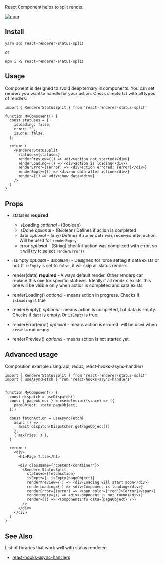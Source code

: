 
React Component helps to split render.

[![npm](https://img.shields.io/npm/v/react-renderer-status-split)](https://www.npmjs.com/package/react-renderer-status-split)

## Install

``yarn add react-renderer-status-split``

or

```npm i -S react-renderer-status-split```


## Usage

Component is designed to avoid deep ternary in components. 
You can set renders you want to handle for your action.
Check simple list with all types of renders:

```tsx
import { RendererStatusSplit } from 'react-renderer-status-split'

function MyComponent() {
  const statuses = {
    isLoading: false,
    error: "",
    isDone: false,
  };

  return (
    <RendererStatusSplit
      statuses={statuses}
      renderPreview={() => <div>action not started</div>}
      renderLoading={() => <div>action is loading</div>}
      renderError={(error) => <div>action errored: {error}</div>}
      renderEmpty={() => <div>no data after action</div>}
      render={() => <div>show data</div>}
    />
  )
}

```


## Props
 

- statuses **required**
  - isLoading *optional* - (Boolean)
  - isDone *optional* - (Boolean) Defines if action is completed
  - data *optional* - (any) Defines if some data was received after action. 
Will be used for `renderEmpty`
  - error *optional* - (String) check if action was completed with error, 
so it will try to select `renderError()`
- isEmpty *optional* - (Boolean) - Designed for force setting if data exists or not.
If `isEmpty` is set to `false`, it will skip all status renders.
- render(data) **required** - Always default render. 
Other renders can replace this one for specific statuses.
Ideally if all renders exists, this one will be visible only when action is 
completed and data exists.

- renderLoading() *optional* - means action in progress. Checks if `isLoading` is true
- renderEmpty() *optional* - means action is completed, but data is empty. Checks if `data` is empty. Or `isEmpty` is true.
- renderError(error) *optional* - means action is errored. will be used when `error` is not empty
- renderPreview() *optional* - means action is not started yet.


## Advanced usage

Composition example using: api, redux, react-hooks-async-handlers

```tsx
import { RendererStatusSplit } from 'react-renderer-status-split'
import { useAsyncFetch } from 'react-hooks-async-handlers'


function MyComponent() {
  const dispatch = useDispatch()
  const { pageObject } = useSelector((state) => ({
    pageObject: state.pageObject,
  }))
  
  const fetchAction = useAsyncFetch(
    async () => {
      await dispatch(Dispatcher.getPageObject())
    },
    { maxTries: 3 },
  )
    
  return (
    <div>
      <h1>Page Title</h1>
  
      <div className={'content-container'}>
        <RendererStatusSplit
          statuses={fetchAction}
          isEmpty={_.isEmpty(pageObject)}
          renderPreview={() => <div>Loading will start soon</div>}
          renderLoading={() => <div>Component is loading</div>}
          renderError={(error) => <span color={'red'}>{error}</span>}
          renderEmpty={() => <div>Component is not found</div>}
          render={() => <ComponentInfo data={pageObject} />}
        />
      </div>
    </div>
  ) 
}
```


## See Also

List of libraries that work well with status renderer:

- [react-hooks-async-handlers](https://www.npmjs.com/package/react-hooks-async-handlers)
